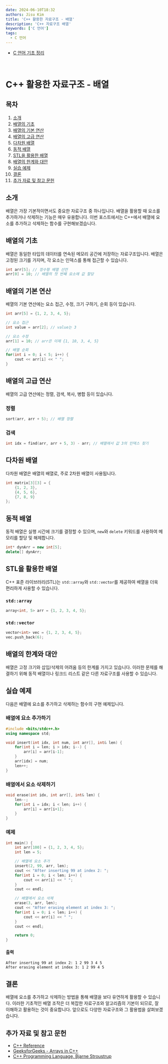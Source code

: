 ```yaml
---
date: 2024-06-10T18:32
authors: Jisu Kim
title: 'C++ 활용한 자료구조 - 배열'
description: 'C++ 자료구조 배열'
keywords: ['C 언어']
tags:
  - C 언어
---
```


- [C 언어 기초 정리](#c-언어-기초-정리)

<!--truncate-->

<br />

# C++ 활용한 자료구조 - 배열

## 목차

1. [소개](#소개)
2. [배열의 기초](#배열의-기초)
3. [배열의 기본 연산](#배열의-기본-연산)
4. [배열의 고급 연산](#배열의-고급-연산)
5. [다차원 배열](#다차원-배열)
6. [동적 배열](#동적-배열)
7. [STL을 활용한 배열](#stl을-활용한-배열)
8. [배열의 한계와 대안](#배열의-한계와-대안)
9. [실습 예제](#실습-예제)
10. [결론](#결론)
11. [추가 자료 및 참고 문헌](#추가-자료-및-참고-문헌)

## 소개

배열은 가장 기본적이면서도 중요한 자료구조 중 하나입니다. 배열을 활용할 때 요소를 추가하거나 삭제하는 기능은 매우 유용합니다. 이번 포스트에서는 C++에서 배열에 요소를 추가하고 삭제하는 함수를 구현해보겠습니다.

## 배열의 기초

배열은 동일한 타입의 데이터를 연속된 메모리 공간에 저장하는 자료구조입니다. 배열은 고정된 크기를 가지며, 각 요소는 인덱스를 통해 접근할 수 있습니다.

```cpp
int arr[5]; // 정수형 배열 선언
arr[0] = 10; // 배열의 첫 번째 요소에 값 할당
```

## 배열의 기본 연산

배열의 기본 연산에는 요소 접근, 수정, 크기 구하기, 순회 등이 있습니다.

```cpp
int arr[5] = {1, 2, 3, 4, 5};

// 요소 접근
int value = arr[2]; // value는 3

// 요소 수정
arr[1] = 10; // arr은 이제 {1, 10, 3, 4, 5}

// 배열 순회
for(int i = 0; i < 5; i++) {
    cout << arr[i] << " ";
}
```

## 배열의 고급 연산

배열의 고급 연산에는 정렬, 검색, 복사, 병합 등이 있습니다.

### 정렬

```cpp
sort(arr, arr + 5); // 배열 정렬
```

### 검색

```cpp
int idx = find(arr, arr + 5, 3) - arr; // 배열에서 값 3의 인덱스 찾기
```

## 다차원 배열

다차원 배열은 배열의 배열로, 주로 2차원 배열이 사용됩니다.

```cpp
int matrix[3][3] = {
    {1, 2, 3},
    {4, 5, 6},
    {7, 8, 9}
};
```

## 동적 배열

동적 배열은 실행 시간에 크기를 결정할 수 있으며, `new`와 `delete` 키워드를 사용하여 메모리를 할당 및 해제합니다.

```cpp
int* dynArr = new int[5];
delete[] dynArr;
```

## STL을 활용한 배열

C++ 표준 라이브러리(STL)는 `std::array`와 `std::vector`를 제공하여 배열을 더욱 편리하게 사용할 수 있습니다.

### `std::array`

```cpp
array<int, 5> arr = {1, 2, 3, 4, 5};
```

### `std::vector`

```cpp
vector<int> vec = {1, 2, 3, 4, 5};
vec.push_back(6);
```

## 배열의 한계와 대안

배열은 고정 크기와 삽입/삭제의 어려움 등의 한계를 가지고 있습니다. 이러한 문제를 해결하기 위해 동적 배열이나 링크드 리스트 같은 다른 자료구조를 사용할 수 있습니다.

## 실습 예제

다음은 배열에 요소를 추가하고 삭제하는 함수의 구현 예제입니다.

### 배열에 요소 추가하기

```cpp
#include <bits/stdc++.h>
using namespace std;

void insert(int idx, int num, int arr[], int& len) {
    for(int i = len; i > idx; i--) {
        arr[i] = arr[i-1];
    }
    arr[idx] = num;
    len++;
}
```

### 배열에서 요소 삭제하기

```cpp
void erase(int idx, int arr[], int& len) {
    len--;
    for(int i = idx; i < len; i++) {
        arr[i] = arr[i+1];
    }
}
```

### 예제

```cpp
int main() {
    int arr[100] = {1, 2, 3, 4, 5};
    int len = 5;

    // 배열에 요소 추가
    insert(2, 99, arr, len);
    cout << "After inserting 99 at index 2: ";
    for(int i = 0; i < len; i++) {
        cout << arr[i] << " ";
    }
    cout << endl;

    // 배열에서 요소 삭제
    erase(3, arr, len);
    cout << "After erasing element at index 3: ";
    for(int i = 0; i < len; i++) {
        cout << arr[i] << " ";
    }
    cout << endl;

    return 0;
}
```

#### 출력

```
After inserting 99 at index 2: 1 2 99 3 4 5
After erasing element at index 3: 1 2 99 4 5
```

## 결론

배열에 요소를 추가하고 삭제하는 방법을 통해 배열을 보다 유연하게 활용할 수 있습니다. 이러한 기초적인 배열 조작은 더 복잡한 자료구조와 알고리즘의 기본이 되므로, 잘 이해하고 활용하는 것이 중요합니다. 앞으로도 다양한 자료구조와 그 활용법을 살펴보겠습니다.

## 추가 자료 및 참고 문헌

- [C++ Reference](https://en.cppreference.com/)
- [GeeksforGeeks - Arrays in C++](https://www.geeksforgeeks.org/arrays-in-cpp/)
- [C++ Programming Language, Bjarne Stroustrup](https://www.stroustrup.com/4th.html)
